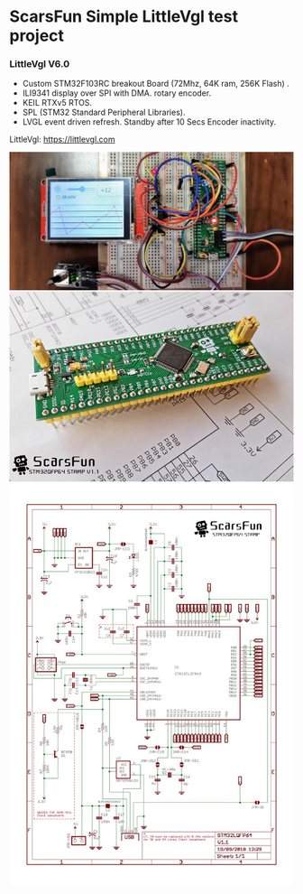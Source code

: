  # ScarsFun Simple LittleVgl test project

### LittleVgl V6.0

 *   Custom STM32F103RC breakout Board (72Mhz, 64K ram, 256K Flash) .        
 *   ILI9341 display over SPI with DMA. rotary encoder.                      
 *   KEIL RTXv5 RTOS. 
 *   SPL (STM32 Standard Peripheral Libraries).
 *   LVGL event driven refresh. Standby after 10 Secs Encoder inactivity.   


 LittleVgl: https://littlevgl.com

 ![test](/images/test_board.png)
 ![board](/images/Scarsfun11a.png)
 ![schematics](/images/stm32f4stampV1_1.jpg)


